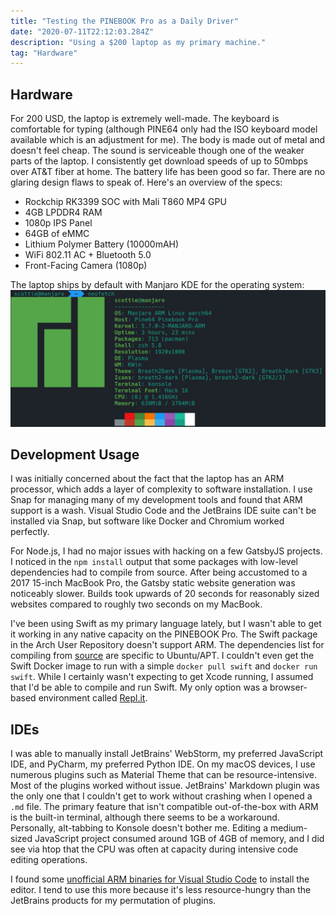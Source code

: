 ```yaml
---
title: "Testing the PINEBOOK Pro as a Daily Driver"
date: "2020-07-11T22:12:03.284Z"
description: "Using a $200 laptop as my primary machine."
tag: "Hardware"
---
```


## Hardware

For 200 USD, the laptop is extremely well-made. The keyboard is comfortable for typing (although PINE64 only had the ISO keyboard model available which is an adjustment for me). The body is made out of metal and doesn't feel cheap. The sound is serviceable though one of the weaker parts of the laptop. I consistently get download speeds of up to 50mbps over AT&T fiber at home. The battery life has been good so far. There are no glaring design flaws to speak of. Here's an overview of the specs:

- Rockchip RK3399 SOC with Mali T860 MP4 GPU
- 4GB LPDDR4 RAM
- 1080p IPS Panel
- 64GB of eMMC
- Lithium Polymer Battery (10000mAH)
- WiFi 802.11 AC + Bluetooth 5.0
- Front-Facing Camera (1080p)

The laptop ships by default with Manjaro KDE for the operating system:
![neofetch](./neofetch-cli.png)

## Development Usage

I was initially concerned about the fact that the laptop has an ARM processor, which adds a layer of complexity to software installation. I use Snap for managing many of my development tools and found that ARM support is a wash. Visual Studio Code and the JetBrains IDE suite can't be installed via Snap, but software like Docker and Chromium worked perfectly.

For Node.js, I had no major issues with hacking on a few GatsbyJS projects. I noticed in the `npm install` output that some packages with low-level dependencies had to compile from source. After being accustomed to a 2017 15-inch MacBook Pro, the Gatsby static website generation was noticeably slower. Builds took upwards of 20 seconds for reasonably sized websites compared to roughly two seconds on my MacBook.

I've been using Swift as my primary language lately, but I wasn't able to get it working in any native capacity on the PINEBOOK Pro. The Swift package in the Arch User Repository doesn't support ARM. The dependencies list for compiling from [source](https://github.com/apple/swift) are specific to Ubuntu/APT. I couldn't even get the Swift Docker image to run with a simple `docker pull swift` and `docker run swift`. While I certainly wasn't expecting to get Xcode running, I assumed that I'd be able to compile and run Swift. My only option was a browser-based environment called [Repl.it](https://repl.it/@scottenriquez/swift-hello-world).

## IDEs

I was able to manually install JetBrains' WebStorm, my preferred JavaScript IDE, and PyCharm, my preferred Python IDE. On my macOS devices, I use numerous plugins such as Material Theme that can be resource-intensive. Most of the plugins worked without issue. JetBrains' Markdown plugin was the only one that I couldn't get to work without crashing when I opened a `.md` file. The primary feature that isn't compatible out-of-the-box with ARM is the built-in terminal, although there seems to be a workaround. Personally, alt-tabbing to Konsole doesn't bother me. Editing a medium-sized JavaScript project consumed around 1GB of 4GB of memory, and I did see via htop that the CPU was often at capacity during intensive code editing operations.

I found some [unofficial ARM binaries for Visual Studio Code](https://code.headmelted.com/) to install the editor. I tend to use this more because it's less resource-hungry than the JetBrains products for my permutation of plugins.
